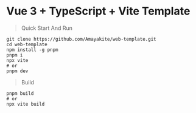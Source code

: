 # Vue 3 + TypeScript + Vite Template

> Quick Start And Run

```shell
git clone https://github.com/Amayakite/web-template.git
cd web-template
npm install -g pnpm
pnpm i
npx vite
# or 
pnpm dev
```

> Build

```shell
pnpm build
# or 
npx vite build
```